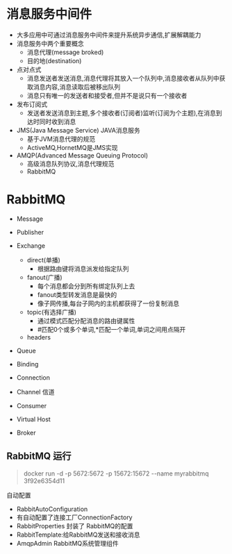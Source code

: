 # 消息服务中间件

*  大多应用中可通过消息服务中间件来提升系统异步通信,扩展解耦能力
* 消息服务中两个重要概念
  * 消息代理(message broked)
  * 目的地(destination)
* 点对点式
  * 消息发送者发送消息,消息代理将其放入一个队列中,消息接收者从队列中获取消息内容,消息读取后被移出队列
  * 消息只有唯一的发送者和接受者,但并不是说只有一个接收者
* 发布订阅式
  * 发送者发送消息到主题,多个接收者(订阅者)监听(订阅为个主题),在消息到达时同时收到消息
* JMS(Java Message Service) JAVA消息服务
  * 基于JVM消息代理的规范
  * ActiveMQ,HornetMQ是JMS实现
* AMQP(Advanced Message Queuing Protocol)
  * 高级消息队列协议,消息代理规范
  * RabbitMQ



# RabbitMQ

* Message

* Publisher

* Exchange

  * direct(单播)
    * 根据路由键将消息派发给指定队列
  * fanout(广播)
    * 每个消息都会分到所有绑定队列上去
    * fanout类型转发消息是最快的
    * 像子网传播,每台子网内的主机都获得了一份复制消息
  * topic(有选择广播)
    * 通过模式匹配分配消息的路由键属性
    * #匹配0个或多个单词,*匹配一个单词,单词之间用点隔开
  * headers

* Queue

* Binding

* Connection

* Channel 信道

* Consumer

* Virtual Host

* Broker



## RabbitMQ 运行

> docker run -d -p 5672:5672 -p 15672:15672 --name myrabbitmq 3f92e6354d11



 自动配置

* RabbitAutoConfiguration
* 有自动配置了连接工厂ConnectionFactory
* RabbitProperties 封装了 RabbitMQ的配置
* RabbitTemplate:给RabbitMQ发送和接收消息
* AmqpAdmin  RabbitMQ系统管理组件

  